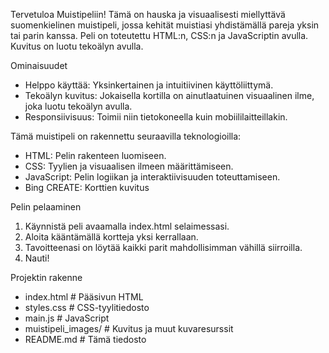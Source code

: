 Tervetuloa Muistipeliin! Tämä on hauska ja visuaalisesti miellyttävä suomenkielinen muistipeli, jossa kehität muistiasi yhdistämällä pareja yksin tai parin kanssa. Peli on toteutettu HTML:n, CSS:n ja JavaScriptin avulla. Kuvitus on luotu tekoälyn avulla.

Ominaisuudet
- Helppo käyttää: Yksinkertainen ja intuitiivinen käyttöliittymä.
- Tekoälyn kuvitus: Jokaisella kortilla on ainutlaatuinen visuaalinen ilme, joka luotu tekoälyn avulla.
- Responsiivisuus: Toimii niin tietokoneella kuin mobiililaitteillakin.

Tämä muistipeli on rakennettu seuraavilla teknologioilla:

- HTML: Pelin rakenteen luomiseen.
- CSS: Tyylien ja visuaalisen ilmeen määrittämiseen.
- JavaScript: Pelin logiikan ja interaktiivisuuden toteuttamiseen.
- Bing CREATE: Korttien kuvitus

Pelin pelaaminen
1. Käynnistä peli avaamalla index.html selaimessasi.
2. Aloita kääntämällä kortteja yksi kerrallaan.
3. Tavoitteenasi on löytää kaikki parit mahdollisimman vähillä siirroilla.
4. Nauti!

Projektin rakenne
- index.html                  # Pääsivun HTML
- styles.css                  # CSS-tyylitiedosto
- main.js                     # JavaScript
- muistipeli_images/          # Kuvitus ja muut kuvaresurssit
- README.md                   # Tämä tiedosto
